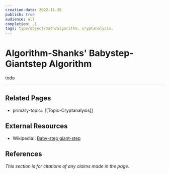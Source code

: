 ```yaml
---
creation-date: 2022-11-26
publish: true
audience: all
completion: .1
tags: type/object/math/algorithm, cryptanalysis, 
---
```

# Algorithm-Shanks' Babystep-Giantstep Algorithm
todo

---
## Related Pages
- primary-topic:: [[Topic-Cryptanalysis]]

## External Resources
- Wikipedia:: [Baby-step giant-step](https://en.wikipedia.org/wiki/Baby-step_giant-step)

## References
*This section is for citations of any claims made in the page*.
